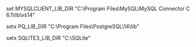 

set MYSQLCLIENT_LIB_DIR "C:\Program Files\MySQL\MySQL Connector C 6.1\lib\vs14"

setx PQ_LIB_DIR "C:\Program Files\PostgreSQL\14\lib"

setx SQLITE3_LIB_DIR "C:\SQLite"
